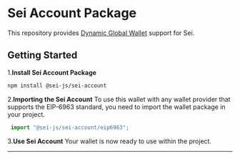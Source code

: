 # Sei Account Package

This repository provides [Dynamic Global Wallet](https://docs.dynamic.xyz/global-wallets/overview) support for Sei.

## Getting Started

1.**Install Sei Account Package**

```bash
npm install @sei-js/sei-account
```

2.**Importing the Sei Account**
To use this wallet with any wallet provider that supports the EIP-6963 standard, you need to import the wallet package in your project.
 
```javascript
 import "@sei-js/sei-account/eip6963";
 ```

3.**Use Sei Account**
   Your wallet is now ready to use within the project.

---

